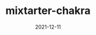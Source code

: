 ---
title: mixtarter-chakra
projectLink: https://mixtarter-chakra.sznm.dev
repoLink: https://github.com/sozonome/mixtarter-chakra
description: 🔋⚡ starter template to initialize Remix app with Chakra UI & Typescript setup
date: "2021-12-11"
icon: "/app_icons/nextarter-chakra.svg"
appStoreLink:
playStoreLink:
stacks:
  - chakra-ui
---